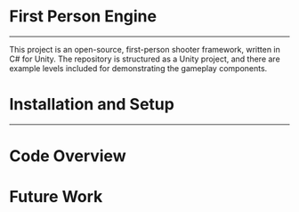 # First Person Engine
___
This project is an open-source, first-person shooter framework, written in C# for Unity.
The repository is structured as a Unity project, and there are example levels included for demonstrating the gameplay components.

# Installation and Setup
___



# Code Overview








# Future Work
